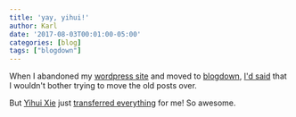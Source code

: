 ```yaml
---
title: 'yay, yihui!'
author: Karl
date: '2017-08-03T00:01:00-05:00'
categories: [blog]
tags: ["blogdown"]
---
```


When I abandoned my [wordpress site](https://kbroman.wordpress.com)
and moved to [blogdown](https://bookdown.org/yihui/blogdown/),
[I'd said](/2017/04/30/new_blog_site/)
that I wouldn't bother trying to move the old posts over.

But [Yihui Xie](https://yihui.name) just
[transferred everything](https://github.com/kbroman/blog/pull/2) for
me! So awesome.

